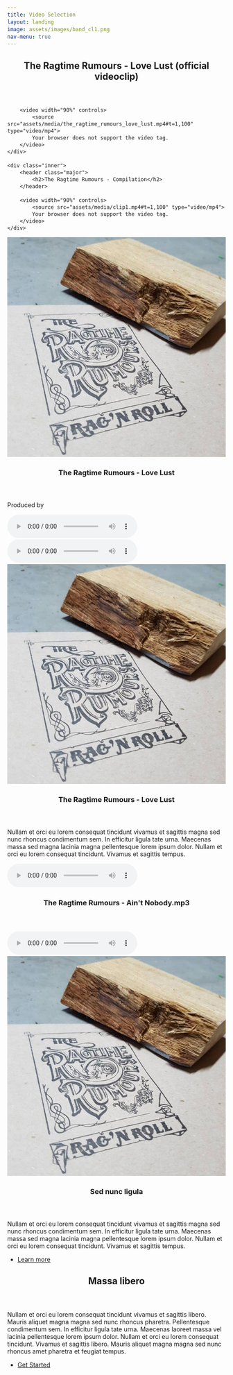 ```yaml
---
title: Video Selection
layout: landing
image: assets/images/band_cl1.png
nav-menu: true
---
```


<!-- Main -->
<div id="main">

<!-- One -->
<section id="one">
	<div class="inner">
		<header class="major">
			<h2>The Ragtime Rumours - Love  Lust (official videoclip)</h2>
		</header>
		
        <video width="90%" controls>
            <source src="assets/media/the_ragtime_rumours_love_lust.mp4#t=1,100" type="video/mp4">
            Your browser does not support the video tag.
        </video>
	</div>
	
	<div class="inner">
		<header class="major">
			<h2>The Ragtime Rumours - Compilation</h2>
		</header>
		
        <video width="90%" controls>
            <source src="assets/media/clip1.mp4#t=1,100" type="video/mp4">
            Your browser does not support the video tag.
        </video>
	</div>
</section>

<!-- Two -->
<section id="two" class="spotlights">
	<section>
		<a href="generic.html" class="image">
			<img src="assets/images/pic17.jpg" alt="" data-position="center center" />
		</a>
		<div class="content">
			<div class="inner">
				<header class="major">
					<h3>The Ragtime Rumours - Love  Lust</h3>
				</header>
				<p>Produced by</p>
                <audio id="audio-player" src="assets/media/love_and_lust.mp3" type="audio/mp3" controls="controls"></audio>
			</div>
			<div class="inner">
                <audio id="audio-player" src="assets/media/aintnobody.mp3" type="audio/mp3" controls="controls"></audio>
			</div>
		</div>
	</section>
	<section>
		<a href="generic.html" class="image">
			<img src="assets/images/pic17.jpg" alt="" data-position="top center" />
		</a>
		<div class="content">
			<div class="inner">
				<header class="major">
					<h3>The Ragtime Rumours - Love  Lust</h3>
				</header>
				<p>Nullam et orci eu lorem consequat tincidunt vivamus et sagittis magna sed nunc rhoncus condimentum sem. In efficitur ligula tate urna. Maecenas massa sed magna lacinia magna pellentesque lorem ipsum dolor. Nullam et orci eu lorem consequat tincidunt. Vivamus et sagittis tempus.</p>
                <audio id="audio-player" src="assets/media/love_and_lust.mp3" type="audio/mp3" controls="controls"></audio>
			</div>
			<div class="inner">
				<header class="major">
					<h3>The Ragtime Rumours - Ain't Nobody.mp3</h3>
				</header>
                <audio id="audio-player" src="assets/media/aintnobody.mp3" type="audio/mp3" controls="controls"></audio>
			</div>
		</div>
	</section>
	<section>
		<a href="generic.html" class="image">
			<img src="assets/images/pic17.jpg" alt="" data-position="25% 25%" />
		</a>
		<div class="content">
			<div class="inner">
				<header class="major">
					<h3>Sed nunc ligula</h3>
				</header>
				<p>Nullam et orci eu lorem consequat tincidunt vivamus et sagittis magna sed nunc rhoncus condimentum sem. In efficitur ligula tate urna. Maecenas massa sed magna lacinia magna pellentesque lorem ipsum dolor. Nullam et orci eu lorem consequat tincidunt. Vivamus et sagittis tempus.</p>
				<ul class="actions">
					<li><a href="generic.html" class="button">Learn more</a></li>
				</ul>
			</div>
		</div>
	</section>
</section>

<!-- Three -->
<section id="three">
	<div class="inner">
		<header class="major">
			<h2>Massa libero</h2>
		</header>
		<p>Nullam et orci eu lorem consequat tincidunt vivamus et sagittis libero. Mauris aliquet magna magna sed nunc rhoncus pharetra. Pellentesque condimentum sem. In efficitur ligula tate urna. Maecenas laoreet massa vel lacinia pellentesque lorem ipsum dolor. Nullam et orci eu lorem consequat tincidunt. Vivamus et sagittis libero. Mauris aliquet magna magna sed nunc rhoncus amet pharetra et feugiat tempus.</p>
		<ul class="actions">
			<li><a href="generic.html" class="button next">Get Started</a></li>
		</ul>
	</div>
</section>

</div>
